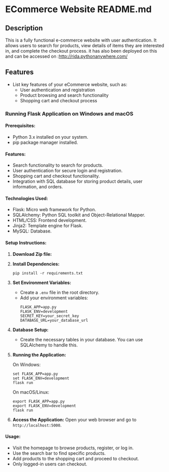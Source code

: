 # ECommerce Website README.md

## Description
This is a fully functional e-commerce website with user authentication. It allows users to search for products, view details of items they are interested in, and complete the checkout process. it has also been deployed on this and can be accessed on :http://rida.pythonanywhere.com/

## Features

- List key features of your eCommerce website, such as:
  - User authentication and registration
  - Product browsing and search functionality
  - Shopping cart and checkout process

### Running Flask Application on Windows and macOS

#### Prerequisites:
- Python 3.x installed on your system.
- pip package manager installed.

#### Features:
- Search functionality to search for products.
- User authentication for secure login and registration.
- Shopping cart and checkout functionality.
- Integration with SQL database for storing product details, user information, and orders.

#### Technologies Used:
- Flask: Micro web framework for Python.
- SQLAlchemy: Python SQL toolkit and Object-Relational Mapper.
- HTML/CSS: Frontend development.
- Jinja2: Template engine for Flask.
- MySQL: Database.

#### Setup Instructions:

1. **Download Zip file:**

2. **Install Dependencies:**
   ```
   pip install -r requirements.txt
   ```

3. **Set Environment Variables:**
   - Create a `.env` file in the root directory.
   - Add your environment variables:
     ```
     FLASK_APP=app.py
     FLASK_ENV=development
     SECRET_KEY=your_secret_key
     DATABASE_URL=your_database_url
     ```

4. **Database Setup:**
   - Create the necessary tables in your database. You can use SQLAlchemy to handle this.

5. **Running the Application:**

   On Windows:
   ```
   set FLASK_APP=app.py
   set FLASK_ENV=development
   flask run
   ```

   On macOS/Linux:
   ```
   export FLASK_APP=app.py
   export FLASK_ENV=development
   flask run
   ```

6. **Access the Application:**
   Open your web browser and go to `http://localhost:5000`.

#### Usage:

- Visit the homepage to browse products, register, or log in.
- Use the search bar to find specific products.
- Add products to the shopping cart and proceed to checkout.
- Only logged-in users can checkout. 

